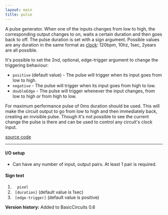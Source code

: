 ```yaml
---
layout: main
title: pulse
---
```


A pulse generator. When one of the inputs changes from low to high, the corresponding output changes to on, waits a certain duration and then goes back to off. The pulse duration is set with a sign argument. Possible values are any duration in the same format as [clock](Clock): 120bpm, 10hz, 1sec, 2years are all possible.

It's possible to set the 2nd, optional, edge-trigger argument to change the triggering behaviour:
- `positive` (default value) - The pulse will trigger when its input goes from low to high.
- `negative` - The pulse will trigger when its input goes from high to low.
- `doubleEdge` - The pulse will trigger whenever the input changes, from low to high or from high to low.

For maximum performance pulse of 0ms duration should be used. This will make the circuit output to go from low to high and then immediately back, creating an invisible pulse.
Though it's not possible to see the current change the pulse is there and can be used to control any circuit's clock input.

[source code](https://github.com/eisental/BasicCircuits/blob/master/src/main/java/org/tal/basiccircuits/pulse.java)
    
* * *


#### I/O setup 
* Can have any number of input, output pairs. At least 1 pair is required.

#### Sign text
1. `   pixel   `
2. `  [duration] ` (default value is 1sec)
3. `  [edge-trigger] ` (default value is positive)

__Version history:__ Added to BasicCircuits 0.6